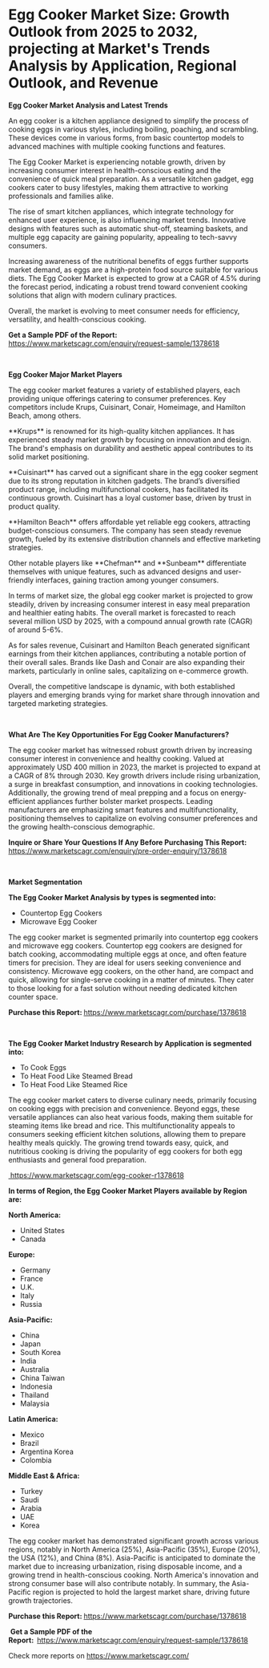 <p><h1>Egg Cooker Market Size: Growth Outlook from 2025 to 2032, projecting at Market's Trends Analysis by Application, Regional Outlook, and Revenue</h1></p><p><strong>Egg Cooker Market Analysis and Latest Trends</strong></p>
<p><p>An egg cooker is a kitchen appliance designed to simplify the process of cooking eggs in various styles, including boiling, poaching, and scrambling. These devices come in various forms, from basic countertop models to advanced machines with multiple cooking functions and features. </p><p>The Egg Cooker Market is experiencing notable growth, driven by increasing consumer interest in health-conscious eating and the convenience of quick meal preparation. As a versatile kitchen gadget, egg cookers cater to busy lifestyles, making them attractive to working professionals and families alike. </p><p>The rise of smart kitchen appliances, which integrate technology for enhanced user experience, is also influencing market trends. Innovative designs with features such as automatic shut-off, steaming baskets, and multiple egg capacity are gaining popularity, appealing to tech-savvy consumers.</p><p>Increasing awareness of the nutritional benefits of eggs further supports market demand, as eggs are a high-protein food source suitable for various diets. The Egg Cooker Market is expected to grow at a CAGR of 4.5% during the forecast period, indicating a robust trend toward convenient cooking solutions that align with modern culinary practices. </p><p>Overall, the market is evolving to meet consumer needs for efficiency, versatility, and health-conscious cooking.</p></p>
<p><strong>Get a Sample PDF of the Report:&nbsp;</strong> <a href="https://www.marketscagr.com/enquiry/request-sample/1378618?utm_campaign=2241&utm_medium=2&utm_source=Github&utm_content=ia&utm_term=15022025&utm_id=egg-cooker">https://www.marketscagr.com/enquiry/request-sample/1378618</a></p>
<p>&nbsp;</p>
<p><strong>Egg Cooker Major Market Players</strong></p>
<p><p>The egg cooker market features a variety of established players, each providing unique offerings catering to consumer preferences. Key competitors include Krups, Cuisinart, Conair, Homeimage, and Hamilton Beach, among others.</p><p>**Krups** is renowned for its high-quality kitchen appliances. It has experienced steady market growth by focusing on innovation and design. The brand's emphasis on durability and aesthetic appeal contributes to its solid market positioning.</p><p>**Cuisinart** has carved out a significant share in the egg cooker segment due to its strong reputation in kitchen gadgets. The brand’s diversified product range, including multifunctional cookers, has facilitated its continuous growth. Cuisinart has a loyal customer base, driven by trust in product quality.</p><p>**Hamilton Beach** offers affordable yet reliable egg cookers, attracting budget-conscious consumers. The company has seen steady revenue growth, fueled by its extensive distribution channels and effective marketing strategies. </p><p>Other notable players like **Chefman** and **Sunbeam** differentiate themselves with unique features, such as advanced designs and user-friendly interfaces, gaining traction among younger consumers. </p><p>In terms of market size, the global egg cooker market is projected to grow steadily, driven by increasing consumer interest in easy meal preparation and healthier eating habits. The overall market is forecasted to reach several million USD by 2025, with a compound annual growth rate (CAGR) of around 5-6%.</p><p>As for sales revenue, Cuisinart and Hamilton Beach generated significant earnings from their kitchen appliances, contributing a notable portion of their overall sales. Brands like Dash and Conair are also expanding their markets, particularly in online sales, capitalizing on e-commerce growth.</p><p>Overall, the competitive landscape is dynamic, with both established players and emerging brands vying for market share through innovation and targeted marketing strategies.</p></p>
<p>&nbsp;</p>
<p><strong>What Are The Key Opportunities For Egg Cooker Manufacturers?</strong></p>
<p><p>The egg cooker market has witnessed robust growth driven by increasing consumer interest in convenience and healthy cooking. Valued at approximately USD 400 million in 2023, the market is projected to expand at a CAGR of 8% through 2030. Key growth drivers include rising urbanization, a surge in breakfast consumption, and innovations in cooking technologies. Additionally, the growing trend of meal prepping and a focus on energy-efficient appliances further bolster market prospects. Leading manufacturers are emphasizing smart features and multifunctionality, positioning themselves to capitalize on evolving consumer preferences and the growing health-conscious demographic.</p></p>
<p><strong>Inquire or Share Your Questions If Any Before Purchasing This Report:</strong> <a href="https://www.marketscagr.com/enquiry/pre-order-enquiry/1378618?utm_campaign=2241&utm_medium=2&utm_source=Github&utm_content=ia&utm_term=15022025&utm_id=egg-cooker">https://www.marketscagr.com/enquiry/pre-order-enquiry/1378618</a></p>
<p>&nbsp;</p>
<p><strong>Market Segmentation</strong></p>
<p><strong>The Egg Cooker Market Analysis by types is segmented into:</strong></p>
<p><ul><li>Countertop Egg Cookers</li><li>Microwave Egg Cooker</li></ul></p>
<p><p>The egg cooker market is segmented primarily into countertop egg cookers and microwave egg cookers. Countertop egg cookers are designed for batch cooking, accommodating multiple eggs at once, and often feature timers for precision. They are ideal for users seeking convenience and consistency. Microwave egg cookers, on the other hand, are compact and quick, allowing for single-serve cooking in a matter of minutes. They cater to those looking for a fast solution without needing dedicated kitchen counter space.</p></p>
<p><strong>Purchase this Report:&nbsp;</strong><a href="https://www.marketscagr.com/purchase/1378618?utm_campaign=2241&utm_medium=2&utm_source=Github&utm_content=ia&utm_term=15022025&utm_id=egg-cooker">https://www.marketscagr.com/purchase/1378618</a></p>
<p>&nbsp;</p>
<p><strong>The Egg Cooker Market Industry Research by Application is segmented into:</strong></p>
<p><ul><li>To Cook Eggs</li><li>To Heat Food Like Steamed Bread</li><li>To Heat Food Like Steamed Rice</li></ul></p>
<p><p>The egg cooker market caters to diverse culinary needs, primarily focusing on cooking eggs with precision and convenience. Beyond eggs, these versatile appliances can also heat various foods, making them suitable for steaming items like bread and rice. This multifunctionality appeals to consumers seeking efficient kitchen solutions, allowing them to prepare healthy meals quickly. The growing trend towards easy, quick, and nutritious cooking is driving the popularity of egg cookers for both egg enthusiasts and general food preparation.</p></p>
<p><a href="https://www.marketscagr.com/egg-cooker-r1378618?utm_campaign=2241&utm_medium=2&utm_source=Github&utm_content=ia&utm_term=15022025&utm_id=egg-cooker">&nbsp;https://www.marketscagr.com/egg-cooker-r1378618</a></p>
<p><strong>In terms of Region, the Egg Cooker Market Players available by Region are:</strong></p>
<p>
    <p> <strong> North America: </strong>
        <ul>
            <li>United States</li>
            <li>Canada</li>
        </ul>
        </p> 
    <p> <strong> Europe: </strong>
        <ul>
            <li>Germany</li>
            <li>France</li>
            <li>U.K.</li>
            <li>Italy</li>
            <li>Russia</li>
        </ul>
        </p> 
    <p> <strong> Asia-Pacific: </strong>
        <ul>
            <li>China</li>
            <li>Japan</li>
            <li>South Korea</li>
            <li>India</li>
            <li>Australia</li>
            <li>China Taiwan</li>
            <li>Indonesia</li>
            <li>Thailand</li>
            <li>Malaysia</li>
        </ul>
        </p> 
    <p> <strong> Latin America: </strong>
        <ul>
            <li>Mexico</li>
            <li>Brazil</li>
            <li>Argentina Korea</li>
            <li>Colombia</li>
        </ul>
        </p> 
    <p> <strong> Middle East & Africa: </strong>
        <ul>
            <li>Turkey</li>
            <li>Saudi</li>
            <li>Arabia</li>
            <li>UAE</li>
            <li>Korea</li>
        </ul>
    </p>
    </p>
<p><p>The egg cooker market has demonstrated significant growth across various regions, notably in North America (25%), Asia-Pacific (35%), Europe (20%), the USA (12%), and China (8%). Asia-Pacific is anticipated to dominate the market due to increasing urbanization, rising disposable income, and a growing trend in health-conscious cooking. North America's innovation and strong consumer base will also contribute notably. In summary, the Asia-Pacific region is projected to hold the largest market share, driving future growth trajectories.</p></p>
<p><strong>Purchase this Report: </strong><a href="https://www.marketscagr.com/purchase/1378618?utm_campaign=2241&utm_medium=2&utm_source=Github&utm_content=ia&utm_term=15022025&utm_id=egg-cooker">https://www.marketscagr.com/purchase/1378618</a></p>
<p>&nbsp;<strong>Get a Sample PDF of the Report:&nbsp;&nbsp;</strong><a href="https://www.marketscagr.com/enquiry/request-sample/1378618?utm_campaign=2241&utm_medium=2&utm_source=Github&utm_content=ia&utm_term=15022025&utm_id=egg-cooker">https://www.marketscagr.com/enquiry/request-sample/1378618</a></p>
<p><strong></strong></p>
<p>Check more reports on <a href="https://www.marketscagr.com/?utm_campaign=2241&utm_medium=2&utm_source=Github&utm_content=ia&utm_term=15022025&utm_id=egg-cooker">https://www.marketscagr.com/</a></p>